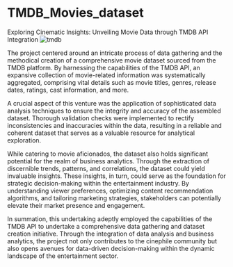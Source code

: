 # TMDB_Movies_dataset
Exploring Cinematic Insights: Unveiling Movie Data through TMDB API Integration
![tmdb](https://github.com/Darakshii/tmdb_dataset/assets/130299461/20b2ee19-5b90-4a59-9eb5-6fb437d0cd02)


The project centered around an intricate process of data gathering and the methodical creation of a comprehensive movie dataset sourced from the TMDB platform. By harnessing the capabilities of the TMDB API, an expansive collection of movie-related information was systematically aggregated, comprising vital details such as movie titles, genres, release dates, ratings, cast information, and more.

A crucial aspect of this venture was the application of sophisticated data analysis techniques to ensure the integrity and accuracy of the assembled dataset. Thorough validation checks were implemented to rectify inconsistencies and inaccuracies within the data, resulting in a reliable and coherent dataset that serves as a valuable resource for analytical exploration.

While catering to movie aficionados, the dataset also holds significant potential for the realm of business analytics. Through the extraction of discernible trends, patterns, and correlations, the dataset could yield invaluable insights. These insights, in turn, could serve as the foundation for strategic decision-making within the entertainment industry. By understanding viewer preferences, optimizing content recommendation algorithms, and tailoring marketing strategies, stakeholders can potentially elevate their market presence and engagement.

In summation, this undertaking adeptly employed the capabilities of the TMDB API to undertake a comprehensive data gathering and dataset creation initiative. Through the integration of data analysis and business analytics, the project not only contributes to the cinephile community but also opens avenues for data-driven decision-making within the dynamic landscape of the entertainment sector.
